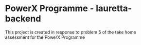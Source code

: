 # PowerX Programme - lauretta-backend

This project is created in response to problem 5 of the take home assessment for the PowerX Programme
